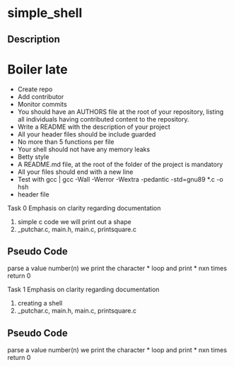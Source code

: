 # simple_shell


## Description


# Boiler late
 - Create repo
 - Add contributor
 - Monitor commits
 - You should have an AUTHORS file at the root of your repository, listing all individuals having contributed content to the repository.
 - Write a README with the description of your project
 - All your header files should be include guarded
 - No more than 5 functions per file
 - Your shell should not have any memory leaks
 - Betty style
 - A README.md file, at the root of the folder of the project is mandatory
 - All your files should end with a new line
 - Test with gcc | gcc -Wall -Werror -Wextra -pedantic -std=gnu89 *.c -o hsh
 - header file

Task 0
Emphasis on clarity regarding documentation
1. simple c code we will print out a shape
2. _putchar.c, main.h, main.c, printsquare.c
## Pseudo Code
parse a value number(n)
we print the character * 
loop and print * nxn times
return 0

Task 1
Emphasis on clarity regarding documentation
1. creating a shell
2. _putchar.c, main.h, main.c, printsquare.c
## Pseudo Code
parse a value number(n)
we print the character * 
loop and print * nxn times
return 0


